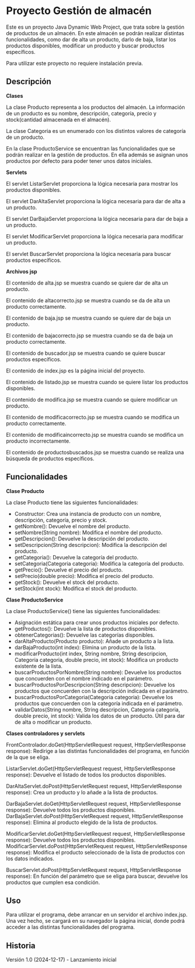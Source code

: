 # Proyecto Gestión de almacén

Este es un proyecto Java Dynamic Web Project, que trata sobre la gestión de productos de un almacén. En este almacén se podrán realizar distintas funcionalidades, como dar de alta un producto, darlo de baja, listar los productos disponibles, modificar un producto y buscar productos específicos.

Para utilizar este proyecto no requiere instalación previa.

## Descripción

**Clases**

La clase Producto representa a los productos del almacén. La información de un producto es su nombre, descripción, categoría, precio y stock(cantidad almacenada en el almacén).

La clase Categoria es un enumerado con los distintos valores de categoría de un producto.

En la clase ProductoService se encuentran las funcionalidades que se podrán realizar en la gestión de productos. En ella además se asignan unos productos por defecto para poder tener unos datos iniciales.

**Servlets**

El servlet ListarServlet proporciona la lógica necesaria para mostrar los productos disponibles.

El servlet DarAltaServlet proporciona la lógica necesaria para dar de alta a un producto.

El servlet DarBajaServlet proporciona la lógica necesaria para dar de baja a un producto.

El servlet ModificarServlet proporciona la lógica necesaria para modificar un producto.

El servlet BuscarServlet proporciona la lógica necesaria para buscar productos específicos.

**Archivos jsp**

El contenido de alta.jsp se muestra cuando se quiere dar de alta un producto.

El contenido de altacorrecto.jsp se muestra cuando se da de alta un producto correctamente.

El contenido de baja.jsp se muestra cuando se quiere dar de baja un producto.

El contenido de bajacorrecto.jsp se muestra cuando se da de baja un producto correctamente.

El contenido de buscador.jsp se muestra cuando se quiere buscar productos específicos.

El contenido de index.jsp es la página inicial del proyecto.

El contenido de listado.jsp se muestra cuando se quiere listar los productos disponibles.

El contenido de modifica.jsp se muestra cuando se quiere modificar un producto.

El contenido de modificacorrecto.jsp se muestra cuando se modifica un producto correctamente.

El contenido de modificaincorrecto.jsp se muestra cuando se modifica un producto incorrectamente.

El contenido de productosbuscados.jsp se muestra cuando se realiza una búsqueda de productos específicos.

## Funcionalidades
**Clase Producto**

La clase Producto tiene las siguientes funcionalidades:

- Constructor: Crea una instancia de producto con un nombre, descripción, categoría, precio y stock.
- getNombre(): Devuelve el nombre del producto.
- setNombre(String nombre): Modifica el nombre del producto.
- getDescripcion(): Devuelve la descripción del producto.
- setDescripcion(String descripcion): Modifica la descripción del producto.
- getCategoria(): Devuelve la categoría del producto.
- setCategoria(Categoria categoria): Modifica la categoría del producto.
- getPrecio(): Devuelve el precio del producto.
- setPrecio(double precio): Modifica el precio del producto.
- getStock(): Devuelve el stock del producto.
- setStock(int stock): Modifica el stock del producto.

**Clase ProductoService**

La clase ProductoService() tiene las siguientes funcionalidades:

- Asignación estática para crear unos productos iniciales por defecto.
- getProductos(): Devuelve la lista de productos disponibles.
- obtenerCategorias(): Devuelve las categorías disponibles.
- darAltaProducto(Producto producto): Añade un producto a la lista.
- darBajaProducto(int index): Elimina un producto de la lista.
- modificarProducto(int index, String nombre, String descripcion, Categoria categoria, double precio, int stock): Modifica un producto existente de la lista.
- buscarProductosPorNombre(String nombre): Devuelve los productos que concuerden con el nombre indicado en el parámetro.
- buscarProductosPorDescripcion(String descripcion): Devuelve los productos que concuerden con la descripción indicada en el parámetro.
- buscarProductosPorCategoria(Categoria categoria): Devuelve los productos que concuerden con la categoría indicada en el parámetro.
- validarDatos(String nombre, String descripcion, Categoria categoria, double precio, int stock): Valida los datos de un producto. Útil para dar de alta o modificar un producto.

**Clases controladores y servlets**

FrontControlador.doGet(HttpServletRequest request, HttpServletResponse response): Redirige a las distintas funcionalidades del programa, en función de la que se eliga.

ListarServlet.doGet(HttpServletRequest request, HttpServletResponse response): Devuelve el listado de todos los productos disponibles.

DarAltaServlet.doPost(HttpServletRequest request, HttpServletResponse response): Crea un producto y lo añade a la lista de productos.

DarBajaServlet.doGet(HttpServletRequest request, HttpServletResponse response): Devuelve todos los productos disponibles.
DarBajaServlet.doPost(HttpServletRequest request, HttpServletResponse response): Elimina al producto elegido de la lista de productos.

ModificarServlet.doGet(HttpServletRequest request, HttpServletResponse response): Devuelve todos los productos disponibles.
ModificarServlet.doPost(HttpServletRequest request, HttpServletResponse response): Modifica el producto seleccionado de la lista de productos con los datos indicados.

BuscarServlet.doPost(HttpServletRequest request, HttpServletResponse response): En función del parámetro que se eliga para buscar, devuelve los productos que cumplen esa condición.

## Uso
Para utilizar el programa, debe arrancar en un servidor el archivo index.jsp. Una vez hecho, se cargará en su navegador la página inicial, donde podrá acceder a las distintas funcionalidades del programa.

## Historia
Versión 1.0 (2024-12-17) - Lanzamiento inicial
